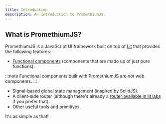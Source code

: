 ```yaml
---
title: Introduction
description: An introduction to PromethiumJS.
---
```


## What is PromethiumJS?

PromethiumJS is a JavaScript UI framework built on top of [Lit](https://lit.dev) that provides the following features:

- [Functional components](/core-concepts/functional-components) (components that are made up of just pure functions).

:::note
Functional components built with PromethiumJS are _not_ web components.
:::

- Signal-based global state management (inspired by [SolidJS](https://www.solidjs.com/)).
- A client-side router (although there's already a [router available in lit labs](https://github.com/lit/lit/tree/main/packages/labs/router) if you prefer that).
- Other useful tools and primitives.

It's as simple as that!
